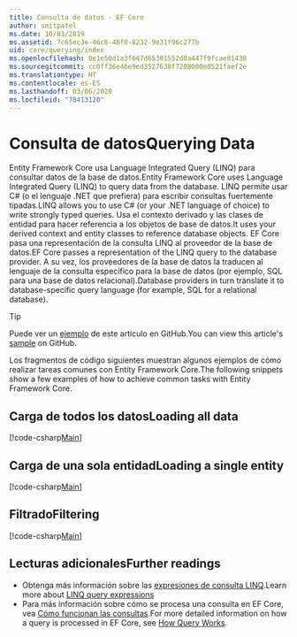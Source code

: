```yaml
---
title: Consulta de datos - EF Core
author: smitpatel
ms.date: 10/03/2019
ms.assetid: 7c65ec3e-46c8-48f8-8232-9e31f96c277b
uid: core/querying/index
ms.openlocfilehash: 0e1e50d1a3f647d65301552d0a447f9fcae81438
ms.sourcegitcommit: cc0ff36e46e9ed3527638f7208000e8521faef2e
ms.translationtype: HT
ms.contentlocale: es-ES
ms.lasthandoff: 03/06/2020
ms.locfileid: "78413120"
---
```

# <a name="querying-data"></a><span data-ttu-id="1fea3-102">Consulta de datos</span><span class="sxs-lookup"><span data-stu-id="1fea3-102">Querying Data</span></span>

<span data-ttu-id="1fea3-103">Entity Framework Core usa Language Integrated Query (LINQ) para consultar datos de la base de datos.</span><span class="sxs-lookup"><span data-stu-id="1fea3-103">Entity Framework Core uses Language Integrated Query (LINQ) to query data from the database.</span></span> <span data-ttu-id="1fea3-104">LINQ permite usar C# (o el lenguaje .NET que prefiera) para escribir consultas fuertemente tipadas.</span><span class="sxs-lookup"><span data-stu-id="1fea3-104">LINQ allows you to use C# (or your .NET language of choice) to write strongly typed queries.</span></span> <span data-ttu-id="1fea3-105">Usa el contexto derivado y las clases de entidad para hacer referencia a los objetos de base de datos.</span><span class="sxs-lookup"><span data-stu-id="1fea3-105">It uses your derived context and entity classes to reference database objects.</span></span> <span data-ttu-id="1fea3-106">EF Core pasa una representación de la consulta LINQ al proveedor de la base de datos.</span><span class="sxs-lookup"><span data-stu-id="1fea3-106">EF Core passes a representation of the LINQ query to the database provider.</span></span> <span data-ttu-id="1fea3-107">A su vez, los proveedores de la base de datos la traducen al lenguaje de la consulta específico para la base de datos (por ejemplo, SQL para una base de datos relacional).</span><span class="sxs-lookup"><span data-stu-id="1fea3-107">Database providers in turn translate it to database-specific query language (for example, SQL for a relational database).</span></span>

> [!TIP]
> <span data-ttu-id="1fea3-108">Puede ver un [ejemplo](https://github.com/dotnet/EntityFramework.Docs/tree/master/samples/core/Querying) de este artículo en GitHub.</span><span class="sxs-lookup"><span data-stu-id="1fea3-108">You can view this article's [sample](https://github.com/dotnet/EntityFramework.Docs/tree/master/samples/core/Querying) on GitHub.</span></span>

<span data-ttu-id="1fea3-109">Los fragmentos de código siguientes muestran algunos ejemplos de cómo realizar tareas comunes con Entity Framework Core.</span><span class="sxs-lookup"><span data-stu-id="1fea3-109">The following snippets show a few examples of how to achieve common tasks with Entity Framework Core.</span></span>

## <a name="loading-all-data"></a><span data-ttu-id="1fea3-110">Carga de todos los datos</span><span class="sxs-lookup"><span data-stu-id="1fea3-110">Loading all data</span></span>

[!code-csharp[Main](../../../samples/core/Querying/Basics/Sample.cs#LoadingAllData)]

## <a name="loading-a-single-entity"></a><span data-ttu-id="1fea3-111">Carga de una sola entidad</span><span class="sxs-lookup"><span data-stu-id="1fea3-111">Loading a single entity</span></span>

[!code-csharp[Main](../../../samples/core/Querying/Basics/Sample.cs#LoadingSingleEntity)]

## <a name="filtering"></a><span data-ttu-id="1fea3-112">Filtrado</span><span class="sxs-lookup"><span data-stu-id="1fea3-112">Filtering</span></span>

[!code-csharp[Main](../../../samples/core/Querying/Basics/Sample.cs#Filtering)]

## <a name="further-readings"></a><span data-ttu-id="1fea3-113">Lecturas adicionales</span><span class="sxs-lookup"><span data-stu-id="1fea3-113">Further readings</span></span>

- <span data-ttu-id="1fea3-114">Obtenga más información sobre las [expresiones de consulta LINQ](/dotnet/csharp/programming-guide/concepts/linq/basic-linq-query-operations).</span><span class="sxs-lookup"><span data-stu-id="1fea3-114">Learn more about [LINQ query expressions](/dotnet/csharp/programming-guide/concepts/linq/basic-linq-query-operations)</span></span>
- <span data-ttu-id="1fea3-115">Para más información sobre cómo se procesa una consulta en EF Core, vea [Cómo funcionan las consultas](xref:core/querying/how-query-works).</span><span class="sxs-lookup"><span data-stu-id="1fea3-115">For more detailed information on how a query is processed in EF Core, see [How Query Works](xref:core/querying/how-query-works).</span></span>

